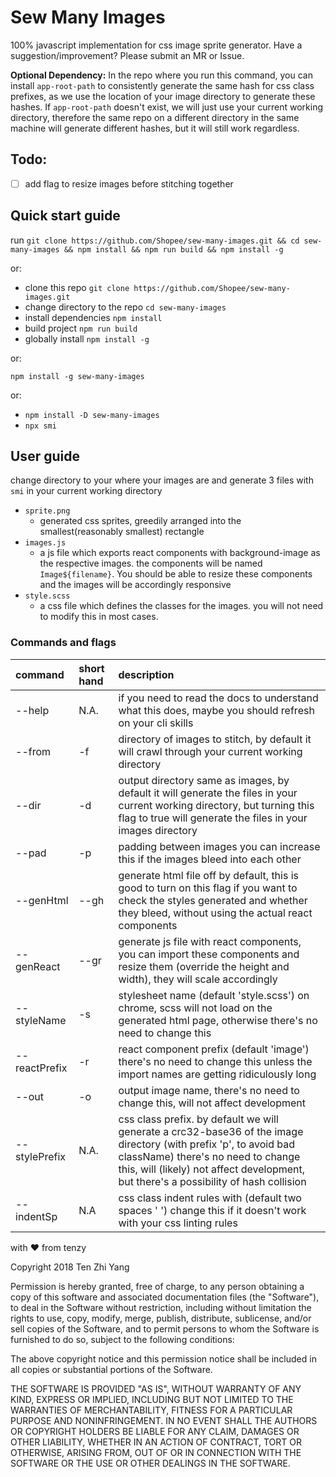 # Sew Many Images
100% javascript implementation for css image sprite generator. Have a suggestion/improvement? Please submit an MR or Issue.

**Optional Dependency:** In the repo where you run this command, you can install `app-root-path` to consistently generate the same hash for css class prefixes, as we use the location of your image directory to generate these hashes. If `app-root-path` doesn't exist, we will just use your current working directory, therefore the same repo on a different directory in the same machine will generate different hashes, but it will still work regardless.

## Todo:
- [ ] add flag to resize images before stitching together

## Quick start guide
run `git clone https://github.com/Shopee/sew-many-images.git && cd sew-many-images && npm install && npm run build && npm install -g`

or:

- clone this repo `git clone https://github.com/Shopee/sew-many-images.git`
- change directory to the repo `cd sew-many-images`
- install dependencies `npm install`
- build project `npm run build`
- globally install `npm install -g`

or:

`npm install -g sew-many-images`

or:

- `npm install -D sew-many-images`
- `npx smi`

## User guide
change directory to your where your images are and generate 3 files with `smi` in your current working directory
- `sprite.png`
  - generated css sprites, greedily arranged into the smallest(reasonably smallest) rectangle
- `images.js`
  - a js file which exports react components with background-image as the respective images. the components will be named `Image${filename}`. You should be able to resize these components and the images will be accordingly responsive
- `style.scss`
  - a css file which defines the classes for the images. you will not need to modify this in most cases.

### Commands and flags

|command|short hand|description|
|:---|:---|:---|
|--help|N.A.|if you need to read the docs to understand what this does, maybe you should refresh on your cli skills|
|--from|-f|directory of images to stitch, by default it will crawl through your current working directory|
|--dir|-d|output directory same as images, by default it will generate the files in your current working directory, but turning this flag to true will generate the files in your images directory|
|--pad|-p|padding between images you can increase this if the images bleed into each other|
|--genHtml|--gh|generate html file off by default, this is good to turn on this flag if you want to check the styles generated and whether they bleed, without using the actual react components|
|--genReact|--gr|generate js file with react components, you can import these components and resize them (override the height and width), they will scale accordingly|
|--styleName|-s|stylesheet name (default 'style.scss') on chrome, scss will not load on the generated html page, otherwise there's no need to change this|
|--reactPrefix|-r|react component prefix (default 'image') there's no need to change this unless the import names are getting ridiculously long|
|--out|-o|output image name, there's no need to change this, will not affect development|
|--stylePrefix|N.A.|css class prefix. by default we will generate a crc32-base36 of the image directory (with prefix 'p', to avoid bad className) there's no need to change this, will (likely) not affect development, but there's a possibility of hash collision|
|--indentSp|N.A|css class indent rules with (default two spaces '  ') change this if it doesn't work with your css linting rules|

with ❤ from tenzy

Copyright 2018 Ten Zhi Yang

Permission is hereby granted, free of charge, to any person obtaining a copy of this software and associated documentation files (the "Software"), to deal in the Software without restriction, including without limitation the rights to use, copy, modify, merge, publish, distribute, sublicense, and/or sell copies of the Software, and to permit persons to whom the Software is furnished to do so, subject to the following conditions:

The above copyright notice and this permission notice shall be included in all copies or substantial portions of the Software.

THE SOFTWARE IS PROVIDED "AS IS", WITHOUT WARRANTY OF ANY KIND, EXPRESS OR IMPLIED, INCLUDING BUT NOT LIMITED TO THE WARRANTIES OF MERCHANTABILITY, FITNESS FOR A PARTICULAR PURPOSE AND NONINFRINGEMENT. IN NO EVENT SHALL THE AUTHORS OR COPYRIGHT HOLDERS BE LIABLE FOR ANY CLAIM, DAMAGES OR OTHER LIABILITY, WHETHER IN AN ACTION OF CONTRACT, TORT OR OTHERWISE, ARISING FROM, OUT OF OR IN CONNECTION WITH THE SOFTWARE OR THE USE OR OTHER DEALINGS IN THE SOFTWARE.
